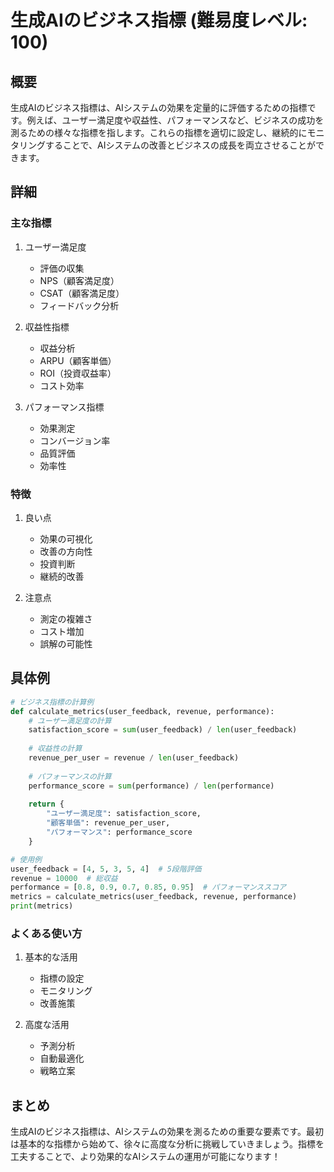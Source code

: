 # 生成AIのビジネス指標 (難易度レベル: 100)

## 概要
生成AIのビジネス指標は、AIシステムの効果を定量的に評価するための指標です。例えば、ユーザー満足度や収益性、パフォーマンスなど、ビジネスの成功を測るための様々な指標を指します。これらの指標を適切に設定し、継続的にモニタリングすることで、AIシステムの改善とビジネスの成長を両立させることができます。

## 詳細
### 主な指標
1. ユーザー満足度
   - 評価の収集
   - NPS（顧客満足度）
   - CSAT（顧客満足度）
   - フィードバック分析

2. 収益性指標
   - 収益分析
   - ARPU（顧客単価）
   - ROI（投資収益率）
   - コスト効率

3. パフォーマンス指標
   - 効果測定
   - コンバージョン率
   - 品質評価
   - 効率性

### 特徴
1. 良い点
   - 効果の可視化
   - 改善の方向性
   - 投資判断
   - 継続的改善

2. 注意点
   - 測定の複雑さ
   - コスト増加
   - 誤解の可能性

## 具体例
```python
# ビジネス指標の計算例
def calculate_metrics(user_feedback, revenue, performance):
    # ユーザー満足度の計算
    satisfaction_score = sum(user_feedback) / len(user_feedback)
    
    # 収益性の計算
    revenue_per_user = revenue / len(user_feedback)
    
    # パフォーマンスの計算
    performance_score = sum(performance) / len(performance)
    
    return {
        "ユーザー満足度": satisfaction_score,
        "顧客単価": revenue_per_user,
        "パフォーマンス": performance_score
    }

# 使用例
user_feedback = [4, 5, 3, 5, 4]  # 5段階評価
revenue = 10000  # 総収益
performance = [0.8, 0.9, 0.7, 0.85, 0.95]  # パフォーマンススコア
metrics = calculate_metrics(user_feedback, revenue, performance)
print(metrics)
```

### よくある使い方
1. 基本的な活用
   - 指標の設定
   - モニタリング
   - 改善施策

2. 高度な活用
   - 予測分析
   - 自動最適化
   - 戦略立案

## まとめ
生成AIのビジネス指標は、AIシステムの効果を測るための重要な要素です。最初は基本的な指標から始めて、徐々に高度な分析に挑戦していきましょう。指標を工夫することで、より効果的なAIシステムの運用が可能になります！ 
